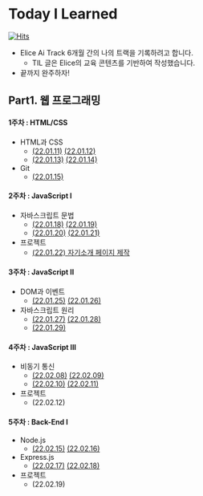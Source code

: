# Today I Learned
[![Hits](https://hits.seeyoufarm.com/api/count/incr/badge.svg?url=https%3A%2F%2Fgithub.com%2FParkJungYoon%2FTIL-Alice_Ai_Track_4th&count_bg=%23FFD9D9&title_bg=%23FF7474&icon=&icon_color=%23E7E7E7&title=hits&edge_flat=false)](https://hits.seeyoufarm.com)

* Elice  Ai Track 6개월 간의 나의 트랙을 기록하려고 합니다.
  * TIL 글은 Elice의 교육 콘텐츠를 기반하여 작성했습니다.
* 끝까지 완주하자!

## Part1. 웹 프로그래밍

#### 1주차 : HTML/CSS
* HTML과 CSS
  * [(22.01.11)](./Web/1주차-1.md)  [(22.01.12)](./Web/1주차-2.md)
  * [(22.01.13)](./Web/1주차-3.md)  [(22.01.14)](./Web/1주차-4.md)
* Git 
  * [(22.01.15)](./Web/1주차-5.md)

#### 2주차 : JavaScript I
* 자바스크립트 문법
  * [(22.01.18)](./Web/2주차-1.md)  [(22.01.19)](./Web/2주차-2.md)
  * [(22.01.20)](./Web/2주차-3.md)  [(22.01.21) ](./Web/2주차-4.md)
* 프로젝트
  * [(22.01.22) 자기소개 페이지 제작](http://parkjungyoon.kdt-gitlab.elice.io/produce-myself/index.html)

#### 3주차 : JavaScript II
* DOM과 이벤트
  * [(22.01.25)](./Web/3주차-1.md)  [(22.01.26)](./Web/3주차-2.md)
* 자바스크립트 원리
  * [(22.01.27)](./Web/3주차-3.md)  [(22.01.28)](./Web/3주차-4.md)
  * [(22.01.29)](./Web/3주차-5.md)

#### 4주차 : JavaScript III
* 비동기 통신
  * [(22.02.08)](./Web/4주차-1.md)  [(22.02.09)](./Web/4주차-2.md)
  * [(22.02.10)](./Web/4주차-3.md)  [(22.02.11)](./Web/4주차-4.md)
* 프로젝트
  * (22.02.12)

#### 5주차 : Back-End I
* Node.js
  * [(22.02.15)](./Web/5주차-1.md)  [(22.02.16)](./Web/5주차-2.md)
* Express.js
  * [(22.02.17)](./Web/5주차-3.md) [(22.02.18)](./Web/5주차-4.md)
* 프로젝트
  * (22.02.19)
